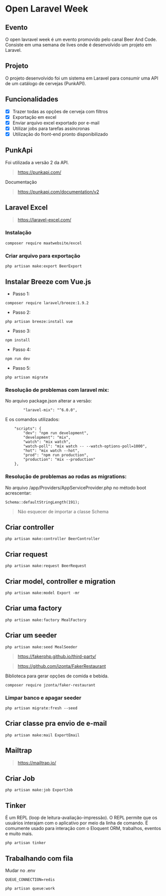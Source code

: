 # Open Laravel Week

## Evento
O open lavravel week é um evento promovido pelo canal Beer And Code. Consiste em uma semana de lives onde é desenvolvido um projeto em Laravel.

## Projeto
O projeto desenvolvido foi um sistema em Laravel para consumir uma API de um catálogo de cervejas (PunkAPI).

## Funcionalidades
- [X] Trazer todas as opções de cerveja com filtros
- [X] Exportação em excel
- [X] Enviar arquivo excel exportado por e-mail
- [X] Utilizar jobs para tarefas assincronas
- [X] Utilização do front-end pronto disponibilizado

## PunkApi
Foi utilizada a versão 2 da API.

> https://punkapi.com/

Documentação
> https://punkapi.com/documentation/v2

## Laravel Excel
> https://laravel-excel.com/

### Instalação
```
composer require maatwebsite/excel
```

### Criar arquivo para exportação
```
php artisan make:export BeerExport
```

## Instalar Breeze com Vue.js
- Passo 1:
```
composer require laravel/breeze:1.9.2
```

- Passo 2: 
```
php artisan breeze:install vue
```

- Passo 3:
```
npm install
```

- Passo 4:
```
npm run dev
```

- Passo 5:
```
php artisan migrate
```

### Resolução de problemas com laravel mix:
No arquivo package.json alterar a versão:

```
        "laravel-mix": "^6.0.0",
```

E os comandos utilizados:
```
    "scripts": {
        "dev": "npm run development",
        "development": "mix",
        "watch": "mix watch",
        "watch-poll": "mix watch -- --watch-options-poll=1000",
        "hot": "mix watch --hot",
        "prod": "npm run production",
        "production": "mix --production"
    },
```

### Resolução de problemas ao rodas as migrations:
No arquivo /app/Providers/AppServiceProvider.php no método boot acrescentar:

```
Schema::defaultStringLength(191);
```

> Não esquecer de importar a classe Schema


## Criar controller
```
php artisan make:controller BeerController
```

## Criar request
```
php artisan make:request BeerRequest
```

## Criar model, controller e migration
```
php artisan make:model Export -mr
```

## Criar uma factory
```
php artisan make:factory MealFactory
```

## Criar um seeder
```
php artisan make:seed MealSeeder
```

> https://fakerphp.github.io/third-party/

> https://github.com/jzonta/FakerRestaurant

Biblioteca para gerar opções de comida e bebida.

```
composer require jzonta/faker-restaurant
```

### Limpar banco e apagar seeder
```
php artisan migrate:fresh --seed
```

## Criar classe pra envio de e-mail
```
php artisan make:mail ExportEmail
```

## Mailtrap

> https://mailtrap.io/

## Criar Job
```
php artisan make:job ExportJob
```

## Tinker 
É um REPL (loop de leitura-avaliação-impressão). O REPL permite que os usuários interajam com o aplicativo por meio da linha de comando. É comumente usado para interação com o Eloquent ORM, trabalhos, eventos e muito mais.

```
php artisan tinker
```

## Trabalhando com fila
Mudar no .env
```
QUEUE_CONNECTION=redis
```

```
php artisan queue:work
```













